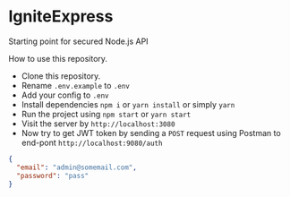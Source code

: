 # IgniteExpress

Starting point for secured Node.js API

How to use this repository.

- Clone this repository.
- Rename `.env.example` to `.env`
- Add your config to `.env`
- Install dependencies `npm i` or `yarn install` or simply `yarn`
- Run the project using `npm start` or `yarn start`
- Visit the server by `http://localhost:3080`
- Now try to get JWT token by sending a `POST` request using Postman to end-pont `http://localhost:9080/auth`

```json
{
  "email": "admin@somemail.com",
  "password": "pass"
}
```
